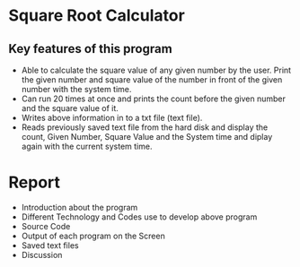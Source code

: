 # Square Root Calculator 
## Key features of this program
- Able to calculate the square value of any given number by the user. Print the given number and square value of the number in front of the given number with the system time. 
- Can run 20 times at once and prints the count before the given number and the square value of it.
- Writes above information in to a txt file (text file).
- Reads  previously saved text file from the hard disk and display the count, Given Number, Square Value and the System time and diplay again with the current system time. 

# Report
- Introduction about the program
- Different Technology and Codes use to develop above program
- Source Code 
- Output of each program on the Screen
- Saved text files 
- Discussion 



